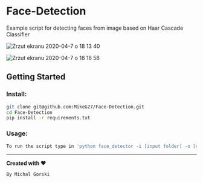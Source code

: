 # Face-Detection
Example script for detecting faces from image based on Haar Cascade Classifier

![Zrzut ekranu 2020-04-7 o 18 13 40](https://user-images.githubusercontent.com/21131348/78693425-83b4a580-78fb-11ea-9f4c-85b1534a991a.png)

![Zrzut ekranu 2020-04-7 o 18 18 58](https://user-images.githubusercontent.com/21131348/78693962-43095c00-78fc-11ea-913c-13758f9d50d3.png)
## Getting Started 

### Install: 

```bash
git clone git@github.com:MikeG27/Face-Detection.git
cd Face-Detection
pip install -r requirements.txt
```

### Usage:
```bash
To run the script type in 'python face_detector -i [input folder] -o [output folder ]>'
```

---
**Created with :heart:**

``By Michal Gorski``


